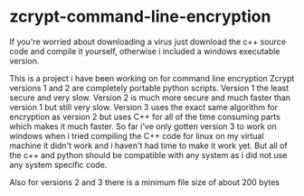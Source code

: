 # zcrypt-command-line-encryption
If you're worried about downloading a virus just download the c++ source code and compile it yourself, otherwise i included a windows executable version.

This is a project i have been working on for command line encryption
Zcrypt versions 1 and 2 are completely portable python scripts. Version 1 the least secure and very slow. 
Version 2 is much more secure and much faster than version 1 but still very slow.
Version 3 uses the exact same algorithm for encryption as version 2 but uses C++ for all of the time consuming parts which makes it much faster.
So far i've only gotten version 3 to work on windows when i tried compiling the C++ code for linux on my virtual machine it didn't work and i haven't had time to make it work yet.
But all of the c++ and python should be compatible with any system as i did not use any system specific code.

Also for versions 2 and 3 there is a minimum file size of about 200 bytes
